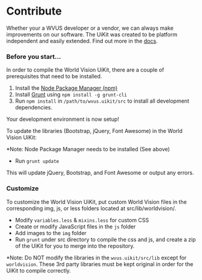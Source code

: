 # Contribute
Whether your a WVUS developer or a vendor, we can always make improvements on our software. The UiKit was created to be platform independent and easily extended.  Find out more in the [docs](http://wvus-ibu.github.io/wvus.uikit).

### Before you start...
In order to compile the World Vision UiKit, there are a couple of prerequisites that need to be installed.

1. Install the [Node Package Manager (npm)](http://nodejs.org/download/)
2. Install [Grunt](http://gruntjs.com/getting-started) using `npm install -g grunt-cli`
3. Run `npm install` in `/path/to/wvus.uikit/src` to install all development dependencies.

Your development environment is now setup!

To update the libraries (Bootstrap, jQuery, Font Awesome) in the World Vision UiKit:

*Note: Node Package Manager needs to be installed (See above)

* Run `grunt update`

This will update jQuery, Bootstrap, and Font Awesome or output any errors.

### Customize
To customize the World Vision UiKit, put custom World Vision files in the corresponding img, js, or less folders located at src/lib/worldvision/.

* Modify `variables.less` & `mixins.less` for custom CSS
* Create or modify JavaScript files in the `js` folder
* Add images to the `img` folder
* Run `grunt` under src directory to compile the css and js, and create a zip of the UiKit for you to merge into the repository.

*Note: Do NOT modify the libraries in the `wvus.uikit/src/lib` except for `worldvision`.  These 3rd party libraries must be kept original in order for the UiKit to compile correctly.